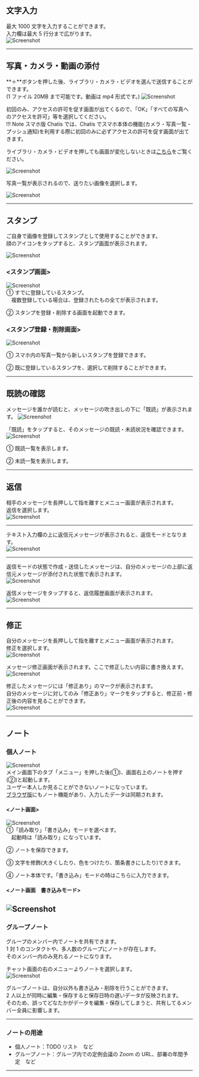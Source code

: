 ## 文字入力

最大 1000 文字を入力することができます。  
入力欄は最大 5 行分まで広がります。  
![Screenshot](img/sp_入力.jpg)

---

## 写真・カメラ・動画の添付

**＋**ボタンを押した後、ライブラリ・カメラ・ビデオを選んで送信することができます。  
(1 ファイル 20MB まで可能です。動画は mp4 形式です。)
![Screenshot](img/sp_写真1.jpg)

初回のみ、アクセスの許可を促す画面が出てくるので、「OK」「すべての写真へのアクセスを許可」等を選択してください。 <!--androidの場合の画像もあると親切-->  
!!! Note
スマホ版 Chatis では、Chatis でスマホ本体の機能(カメラ・写真一覧・プッシュ通知)を利用する際に初回のみに必ずアクセスの許可を促す画面が出てきます。

ライブラリ・カメラ・ビデオを押しても画面が変化しないときは[こちら](sp_permission.md)をご覧ください。

![Screenshot](img/sp_写真2.jpg)

写真一覧が表示されるので、送りたい画像を選択します。

![Screenshot](img/sp_写真3.jpg)

---

## スタンプ

<!--著作権の注意-->

ご自身で画像を登録してスタンプとして使用することができます。  
顔のアイコンをタップすると、スタンプ画面が表示されます。

![Screenshot](img/sp_スタンプ1.jpg)

### <スタンプ画面>

![Screenshot](img/sp_スタンプ2.jpg)  
① すでに登録しているスタンプ。  
　複数登録している場合は、登録されたもの全てが表示されます。

② スタンプを登録・削除する画面を起動できます。

### <スタンプ登録・削除画面>

![Screenshot](img/sp_スタンプ3.jpg)

① スマホ内の写真一覧から新しいスタンプを登録できます。

② 既に登録しているスタンプを、選択して削除することができます。

---

## 既読の確認

メッセージを誰かが読むと、メッセージの吹き出しの下に「既読」が表示されます。
![Screenshot](img/sp_既読1.JPG)

「既読」をタップすると、そのメッセージの既読・未読状況を確認できます。
![Screenshot](img/sp_既読2.JPG)

① 既読一覧を表示します。

② 未読一覧を表示します。

---

## 返信

相手のメッセージを長押しして指を離すとメニュー画面が表示されます。  
返信を選択します。  
![Screenshot](img/sp_返信1.jpg)

---

テキスト入力欄の上に返信元メッセージが表示されると、返信モードとなります。  
![Screenshot](img/sp_返信2.jpg)

---

<!--口語になっている-->

返信モードの状態で作成・送信したメッセージは、自分のメッセージの上部に返信元メッセージが添付された状態で表示されます。  
![Screenshot](img/sp_返信3.jpg)

返信メッセージをタップすると、返信履歴画面が表示されます。  
![Screenshot](img/sp_返信4.jpg)

---

## 修正

自分のメッセージを長押しして指を離すとメニュー画面が表示されます。  
修正を選択します。  
![Screenshot](img/sp_修正1.jpg)

メッセージ修正画面が表示されます。ここで修正したい内容に書き換えます。  
![Screenshot](img/sp_修正2.jpg)

修正したメッセージには「修正あり」のマークが表示されます。  
自分のメッセージに対してのみ「修正あり」マークをタップすると、修正前・修正後の内容を見ることができます。  
![Screenshot](img/sp_修正3.jpg)

---

## ノート

### 個人ノート

![Screenshot](img/sp_ノート2.jpg)  
メイン画面下のタブ「メニュー」を押した後(①)、画面右上のノートを押す(②)と起動します。  
ユーザー本人しか見ることができないノートになっています。  
[ブラウザ版](pc_chat.md#_10)にもノート機能があり、入力したデータは同期されます。

#### <ノート画面>

![Screenshot](img/sp_ノート4.jpg)  
①「読み取り」「書き込み」モードを選べます。  
　起動時は「読み取り」になっています。

② ノートを保存できます。

③ 文字を修飾(大きくしたり、色をつけたり、箇条書きにしたり)できます。

④ ノート本体です。「書き込み」モードの時はこちらに入力できます。

#### <ノート画面　書き込みモード>

## ![Screenshot](img/sp_ノート5.jpg)

### グループノート

グループのメンバー内でノートを共有できます。  
1 対 1 のコンタクトや、多人数のグループにノートが存在します。  
そのメンバー内のみ見れるノートになります。

チャット画面の右のメニューよりノートを選択します。  
![Screenshot](img/sp_ノート1.jpg)

グループノートは、自分以外も書き込み・削除を行うことができます。  
2 人以上が同時に編集・保存すると保存日時の遅いデータが反映されます。  
そのため、誤ってどなたかがデータを編集・保存してしまうと、共有してるメンバー全員に影響します。

---

### ノートの用途

- 個人ノート：TODO リスト　など
- グループノート：グループ内での定例会議の Zoom の URL、部署の年間予定　など

---
